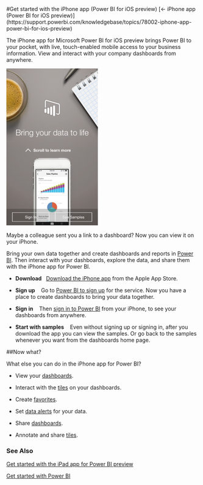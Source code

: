 <properties pageTitle="Get started with the iPhone app (Power BI for iOS preview)" description="Get started with the iPhone app (Power BI for iOS preview)" services="powerbi" documentationCenter="" authors="v-anpasi" manager="mblythe" editor=""/>
<tags ms.service="powerbi" ms.devlang="NA" ms.topic="article" ms.tgt_pltfrm="NA" ms.workload="powerbi" ms.date="06/16/2015" ms.author="v-anpasi"/>
#Get started with the iPhone app (Power BI for iOS preview)
[← iPhone app (Power BI for iOS preview)](https://support.powerbi.com/knowledgebase/topics/78002-iphone-app-power-bi-for-ios-preview)

The iPhone app for Microsoft Power BI for iOS preview brings Power BI to your pocket, with live, touch-enabled mobile access to your business information. View and interact with your company dashboards from anywhere.

![](media/powerbi-mobile-ipad/PBI_iPhoneSignIn.png)

Maybe a colleague sent you a link to a dashboard? Now you can view it on your iPhone.

Bring your own data together and create dashboards and reports in [Power BI](http://go.microsoft.com/fwlink/?LinkID=513879 "Power BI to sign up"). Then interact with your dashboards, explore the data, and share them with the iPhone app for Power BI.

-   **Download**   [Download the iPhone app](http://go.microsoft.com/fwlink/?LinkId=522062 "Download the iPhone app") from the Apple App Store.

-   **Sign up**    Go to [Power BI to sign up](http://go.microsoft.com/fwlink/?LinkID=513879 "Power BI to sign up") for the service. Now you have a place to create dashboards to bring your data together.

-   **Sign in**    Then [sign in to Power BI](http://go.microsoft.com/fwlink/?LinkId=522061 "sign in to Power BI") from your iPhone, to see your dashboards from anywhere.

-   **Start with samples**    Even without signing up or signing in, after you download the app you can view the samples. Or go back to the samples whenever you want from the dashboards home page.

##Now what?

What else you can do in the iPhone app for Power BI?

-   View your [dashboards](http://support.powerbi.com/knowledgebase/articles/527051-dashboards-in-the-iphone-app-power-bi-for-ios-pre).

-   Interact with the [tiles](http://support.powerbi.com/knowledgebase/articles/527054-tiles-in-the-iphone-app-power-bi-for-ios-preview) on your dashboards.

-   Create [favorites](http://support.powerbi.com/knowledgebase/articles/527060-favorites-in-the-iphone-app-power-bi-for-ios-prev).

-   Set [data alerts](http://support.powerbi.com/knowledgebase/articles/527063-create-data-alerts-in-the-iphone-app-power-bi-for) for your data.

-   Share [dashboards](http://support.powerbi.com/knowledgebase/articles/527075-share-a-dashboard-from-the-iphone-app-power-bi-fo).

-   Annotate and share [tiles](http://support.powerbi.com/knowledgebase/articles/527099-annotate-and-share-a-tile-from-the-iphone-app-pow).

### See Also

[Get started with the iPad app for Power BI preview](http://support.powerbi.com/knowledgebase/articles/467172-get-started-with-the-ipad-app-power-bi-for-ios-pr)

[Get started with Power BI](http://support.powerbi.com/knowledgebase/articles/430814-get-started-with-power-bi-preview)
